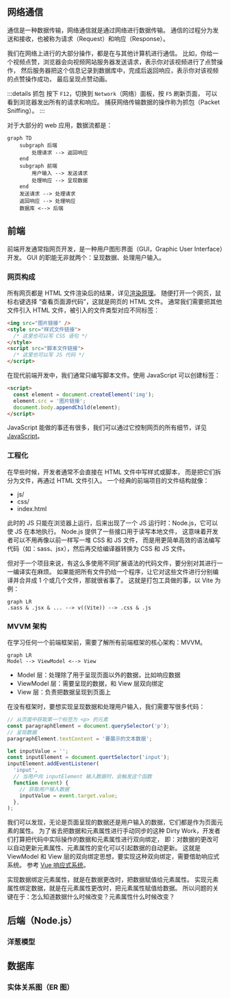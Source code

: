 ## 网络通信

通信是一种数据传输，网络通信就是通过网络进行数据传输。
通信的过程分为发送和接收，也被称为请求（Request）和响应（Response）。

我们在网络上进行的大部分操作，都是在与其他计算机进行通信。
比如，你给一个视频点赞，浏览器会向视频网站服务器发送请求，表示你对该视频进行了点赞操作，
然后服务器把这个信息记录到数据库中，完成后返回响应，表示你对该视频的点赞操作成功，
最后呈现点赞动画。

:::details 抓包
按下 `F12`，切换到 `Network`（网络）面板，按 `F5` 刷新页面，
可以看到浏览器发出所有的请求和响应。
捕获网络传输数据的操作称为抓包（Packet Sniffing）。
:::

对于大部分的 web 应用，数据流都是：

```mermaid
graph TD
    subgraph 后端
        处理请求 --> 返回响应
    end
    subgraph 前端
        用户输入 --> 发送请求
        处理响应 --> 呈现数据
    end
    发送请求 --> 处理请求
    返回响应 --> 处理响应
    数据库 <--> 后端
```

## 前端

前端开发通常指网页开发，是一种用户图形界面（GUI，Graphic User Interface）开发。
GUI 的职能无非就两个：呈现数据、处理用户输入。

### 网页构成

所有网页都是 HTML 文件渲染后的结果，详见[渲染原理](../Browser/渲染原理)。
随便打开一个网页，鼠标右键选择 “查看页面源代码”，这就是网页的 HTML 文件。
通常我们需要把其他文件引入 HTML 文件，被引入的文件类型对应不同标签：

```html
<img src="图片链接" />
<style src="样式文件链接">
  /* 这里也可以写 CSS 语句 */
</style>
<script src="脚本文件链接">
  /* 这里也可以写 JS 代码 */
</script>
```

在现代前端开发中，我们通常只编写脚本文件。使用 JavaScript 可以创建标签：

```html
<script>
  const element = document.createElement('img');
  element.src = '图片链接';
  document.body.appendChild(element);
</script>
```

JavaScript 能做的事还有很多，我们可以通过它控制网页的所有细节，详见 [JavaScript](../Language/JavaScript/1.基础知识)。

### 工程化

在早些时候，开发者通常不会直接在 HTML 文件中写样式或脚本，
而是把它们拆分为文件，再通过 HTML 文件引入。
一个经典的前端项目的文件结构就像：

- js/
- css/
- index.html

此时的 JS 只能在浏览器上运行，后来出现了一个 JS 运行时：Node.js，它可以使 JS 在本地执行。
Node.js 提供了一些接口用于读写本地文件，
这意味着开发者可以不用再像以前一样写一堆 CSS 和 JS 文件，
而是用更简单高效的语法编写代码（如：sass、jsx），然后再交给编译器转换为 CSS 和 JS 文件。

但对于一个项目来说，有这么多使用不同扩展语法的代码文件，要分别对其进行一一编译实在麻烦。
如果能把所有文件扔给一个程序，让它对这些文件进行分别编译并合并成 1 个或几个文件，那就很省事了。
这就是打包工具做的事，以 Vite 为例：

```mermaid
graph LR
.sass & .jsx & ... --> v((Vite)) --> .css & .js
```

### MVVM 架构

在学习任何一个前端框架前，需要了解所有前端框架的核心架构：MVVM。

```mermaid
graph LR
Model --> ViewModel <--> View
```

- Model 层：处理除了用于呈现页面以外的数据，比如响应数据
- ViewModel 层：需要呈现的数据，和 View 层双向绑定
- View 层：负责把数据呈现到页面上

在没有框架时，要想实现呈现数据和处理用户输入，我们需要写很多代码：

```js
// 从页面中获取第一个标签为 <p> 的元素
const paragraphElement = document.querySelector('p');
// 呈现数据
paragraphElement.textContent = '要展示的文本数据';
```

```js
let inputValue = '';
const inputElement = document.quertSelector('input');
inputElement.addEventListener(
  'input',
  // 当用户向 inputElement 输入数据时，会触发这个函数
  function (event) {
    // 获取用户输入数据
    inputValue = event.target.value;
  },
);
```

我们可以发现，无论是页面呈现的数据还是用户输入的数据，它们都是作为页面元素的属性。
为了省去把数据和元素属性进行手动同步的这种 Dirty Work，开发者们打算把代码中实际操作的数据和元素属性进行双向绑定，
即：对数据的更改可以自动更新元素属性、元素属性的变化可以引起数据的自动更新。
这就是 ViewModel 和 View 层的双向绑定思想，要实现这种双向绑定，需要借助响应式系统。
参考 [Vue 响应式系统](https://cn.vuejs.org/guide/extras/reactivity-in-depth.html)。

实现数据绑定元素属性，就是在数据更改时，把数据赋值给元素属性。
实现元素属性绑定数据，就是在元素属性更改时，把元素属性赋值给数据。
所以问题的关键在于：怎么知道数据什么时候改变？元素属性什么时候改变？

## 后端（Node.js）

### 洋葱模型

## 数据库

### 实体关系图（ER 图）
